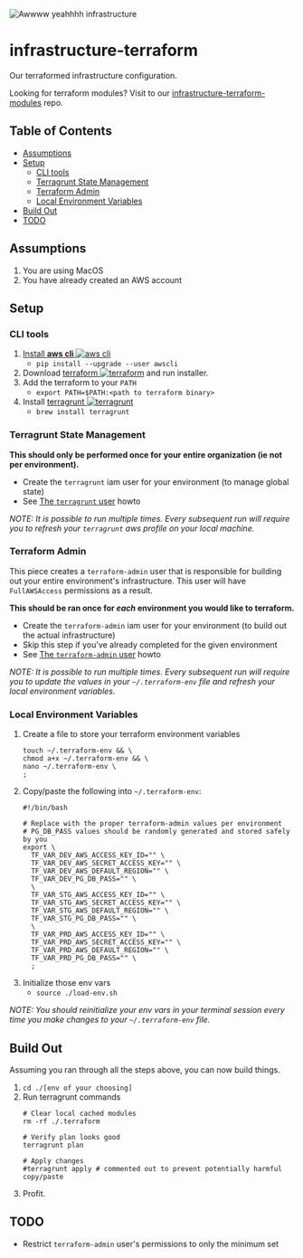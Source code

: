 ![Awwww yeahhhh infrastructure](https://cdn.rawgit.com/silverback-insights/hosted-assets/b9db33da/images/logo-infrastructure.png)

# infrastructure-terraform
Our terraformed infrastructure configuration.

Looking for terraform modules? Visit to our [infrastructure-terraform-modules](https://github.com/silverback-insights/infrastructure-terraform-modules) repo.

## Table of Contents
* [Assumptions](#assumptions)
* [Setup](#setup)
    * [CLI tools](#cli-tools)
    * [Terragrunt State Management](#terragrunt-state-management)
    * [Terraform Admin](#terraform-admin)
    * [Local Environment Variables](#local-environment-variables)
* [Build Out](#build-out)
* [TODO](#todo)

## Assumptions
1. You are using MacOS
1. You have already created an AWS account

## Setup

### CLI tools
1. [Install **aws cli** ![aws cli](https://www.google.com/s2/favicons?domain=aws.amazon.com)](http://docs.aws.amazon.com/cli/latest/userguide/installing.html)
    * `pip install --upgrade --user awscli`
1. Download [terraform ![terraform](https://www.google.com/s2/favicons?domain=www.terraform.io)](https://www.terraform.io/downloads.html) and run installer.
1. Add the terraform to your `PATH`
    * `export PATH=$PATH:<path to terraform binary>`
1. Install [terragrunt ![terragrunt](https://avatars0.githubusercontent.com/u/17118990?v=3&s=16)](https://github.com/gruntwork-io/terragrunt)
    * `brew install terragrunt`

### Terragrunt State Management
**This should only be performed once for your entire organization (ie not per environment).**

* Create the `terragrunt` iam user for your environment (to manage global state)
* See [The `terragrunt` user](./user-provisioning/terragrunt) howto

*NOTE: It is possible to run multiple times. Every subsequent run will require you to refresh your `terragrunt` aws profile on your local machine.*

### Terraform Admin
This piece creates a `terraform-admin` user that is responsible for building out your entire environment's infrastructure. This user will have `FullAWSAccess` permissions as a result.

**This should be ran once for *each* environment you would like to terraform.**

* Create the `terraform-admin` iam user for your environment (to build out the actual infrastructure)
* Skip this step if you've already completed for the given environment
* See [The `terraform-admin` user](./user-provisioning/terraform-admin) howto

*NOTE: It is possible to run multiple times. Every subsequent run will require you to update the values in your `~/.terraform-env` file and refresh your local environment variables.*

### Local Environment Variables
1. Create a file to store your terraform environment variables
    ```
    touch ~/.terraform-env && \
    chmod a+x ~/.terraform-env && \
    nano ~/.terraform-env \
    ;
    ```
1. Copy/paste the following into `~/.terraform-env`:
    ```
    #!/bin/bash

    # Replace with the proper terraform-admin values per environment
    # PG_DB_PASS values should be randomly generated and stored safely by you
    export \
      TF_VAR_DEV_AWS_ACCESS_KEY_ID="" \
      TF_VAR_DEV_AWS_SECRET_ACCESS_KEY="" \
      TF_VAR_DEV_AWS_DEFAULT_REGION="" \
      TF_VAR_DEV_PG_DB_PASS="" \
      \
      TF_VAR_STG_AWS_ACCESS_KEY_ID="" \
      TF_VAR_STG_AWS_SECRET_ACCESS_KEY="" \
      TF_VAR_STG_AWS_DEFAULT_REGION="" \
      TF_VAR_STG_PG_DB_PASS="" \
      \
      TF_VAR_PRD_AWS_ACCESS_KEY_ID="" \
      TF_VAR_PRD_AWS_SECRET_ACCESS_KEY="" \
      TF_VAR_PRD_AWS_DEFAULT_REGION="" \
      TF_VAR_PRD_PG_DB_PASS="" \
      ;
    ```
1. Initialize those env vars
    * `source ./load-env.sh`

*NOTE: You should reinitialize your env vars in your terminal session every time you make changes to your `~/.terraform-env` file.*

## Build Out
Assuming you ran through all the steps above, you can now build things.

1. `cd ./[env of your choosing]`
1. Run terragrunt commands
    ```
    # Clear local cached modules
    rm -rf ./.terraform

    # Verify plan looks good
    terragrunt plan

    # Apply changes
    #terragrunt apply # commented out to prevent potentially harmful copy/paste
    ```
1. Profit.

## TODO
* Restrict `terraform-admin` user's permissions to only the minimum set
